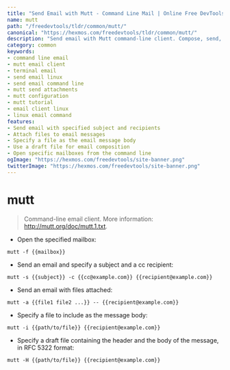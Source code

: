 ```yaml
---
title: "Send Email with Mutt - Command Line Mail | Online Free DevTools by Hexmos"
name: mutt
path: "/freedevtools/tldr/common/mutt/"
canonical: "https://hexmos.com/freedevtools/tldr/common/mutt/"
description: "Send email with Mutt command-line client. Compose, send, and manage email from the terminal with advanced customization. Free online tool, no registration required."
category: common
keywords:
- command line email
- mutt email client
- terminal email
- send email linux
- send email command line
- mutt send attachments
- mutt configuration
- mutt tutorial
- email client linux
- linux email command
features:
- Send email with specified subject and recipients
- Attach files to email messages
- Specify a file as the email message body
- Use a draft file for email composition
- Open specific mailboxes from the command line
ogImage: "https://hexmos.com/freedevtools/site-banner.png"
twitterImage: "https://hexmos.com/freedevtools/site-banner.png"
---
```


# mutt

> Command-line email client.
> More information: <http://mutt.org/doc/mutt.1.txt>.

- Open the specified mailbox:

`mutt -f {{mailbox}}`

- Send an email and specify a subject and a cc recipient:

`mutt -s {{subject}} -c {{cc@example.com}} {{recipient@example.com}}`

- Send an email with files attached:

`mutt -a {{file1 file2 ...}} -- {{recipient@example.com}}`

- Specify a file to include as the message body:

`mutt -i {{path/to/file}} {{recipient@example.com}}`

- Specify a draft file containing the header and the body of the message, in RFC 5322 format:

`mutt -H {{path/to/file}} {{recipient@example.com}}`
